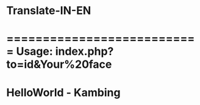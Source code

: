# Translate-IN-EN

===========================
Usage: index.php?to=id&Your%20face
===========================




# HelloWorld - Kambing
